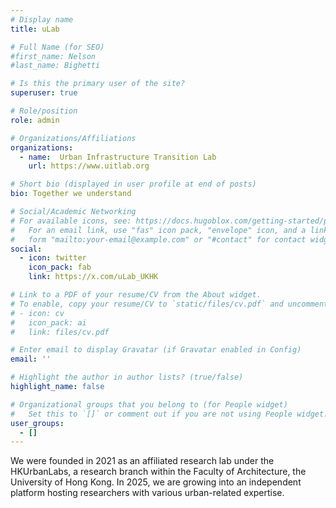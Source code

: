 ```yaml
---
# Display name
title: uLab

# Full Name (for SEO)
#first_name: Nelson
#last_name: Bighetti

# Is this the primary user of the site?
superuser: true

# Role/position
role: admin

# Organizations/Affiliations
organizations:
  - name:  Urban Infrastructure Transition Lab
    url: https://www.uitlab.org

# Short bio (displayed in user profile at end of posts)
bio: Together we understand

# Social/Academic Networking
# For available icons, see: https://docs.hugoblox.com/getting-started/page-builder/#icons
#   For an email link, use "fas" icon pack, "envelope" icon, and a link in the
#   form "mailto:your-email@example.com" or "#contact" for contact widget.
social:
  - icon: twitter
    icon_pack: fab
    link: https://x.com/uLab_UKHK

# Link to a PDF of your resume/CV from the About widget.
# To enable, copy your resume/CV to `static/files/cv.pdf` and uncomment the lines below.
# - icon: cv
#   icon_pack: ai
#   link: files/cv.pdf

# Enter email to display Gravatar (if Gravatar enabled in Config)
email: ''

# Highlight the author in author lists? (true/false)
highlight_name: false

# Organizational groups that you belong to (for People widget)
#   Set this to `[]` or comment out if you are not using People widget.
user_groups:
  - []
---
```


We were founded in 2021 as an affiliated research lab under the HKUrbanLabs, a research branch within the Faculty of Architecture, the University of Hong Kong. In 2025, we are growing into an independent platform hosting researchers with various urban-related expertise. 

